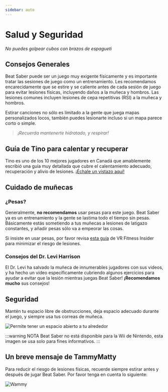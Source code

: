```yaml
---
sidebar: auto
---
```


# Salud y Seguridad
_No puedes golpear cubos con brazos de espagueti_

## Consejos Generales
Beat Saber puede ser un juego muy exigente físicamente y es importante tratar las sesiones de juego como un entrenamiento. Les recomendamos encarecidamente que se estire y se caliente antes de cada sesión de juego para evitar lesiones físicas, incluyendo daños a la muñeca y hombros. Las lesiones comunes incluyen lesiones de cepa repetitivas (RSI) a la muñeca y hombros.

Estirar canciones no sólo es limitado a la gente que juega mapas personalizados locos, también puedes lesionarte incluso si un mapa parece corto o simple.

> _¡Recuerda mantenerte hidratado, y respirar!_

## Guía de Tino para calentar y recuperar
Tino es uno de los 10 mejores jugadores en Canadá que amablemente escribió una guía muy detallada que cubre el calentamiento adecuado, recuperación y alivio de lesiones. [¡Échale un vistazo aquí!](https://docs.google.com/document/d/122rd-eU0mkwQ6fXUwSmo1_XAh73Jyqd1u6ncrUjtkD0/)

## Cuidado de muñecas
### ¿Pesas?
Generalmente, **no recomendamos** usar pesas para este juego. Beat Saber ya es un entrenamiento y la gente se lastima todo el tiempo sin pesas. Básicamente estás sometiendo a tus muñecas a lesiones de latigazo constantes, y añadir pesas sólo va a empeorar las cosas.

Si insiste en usar pesas, por favor revisa [esta guía](https://www.vrfitnessinsider.com/beat-saber-weighted-gear/) de VR Fitness Insider para minimizar el riesgo de lesiones.

### Consejos del Dr. Levi Harrison
El Dr. Levi ha salvado la muñeca de innumerables jugadores con sus videos, y ha hecho un vídeo específicamente cubriendo algunos ejercicios para ayudar a evitar que la lesión mientras juegas Beat Saber! **¡Recomendamos mucho** sus consejos!

<YouTube url='https://www.youtube.com/watch?v=IoL1NOKUmoU' />

## Seguridad
Mantén tu espacio libre de obstrucciones, deja espacio adecuado durante el juego, y siempre usa tus correas de muñeca.

![Permite tener un espacio abierto a tu alrededor](~@images/health-and-safety/allow-adequate-room-around-you.png "Permite tener un espacio abierto a tu alrededor")

:::warning NOTA Beat Saber no está disponible para la Wii de Nintendo, esta imagen se usa solo para fines informativos. :::

## Un breve mensaje de TammyMatty
Para reducir el riesgo de lesiones físicas, recuerde siempre estirar antes y después de jugar Beat Saber. Por favor tenga en cuenta lo siguiente:

![Wammy](~@images/health-and-safety/wammy.gif "Wammy")
